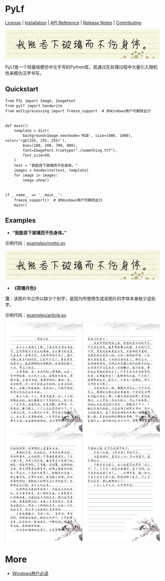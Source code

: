 # PyLf
[License](LICENSE) |
[Installation](docs/Installation.md) |
[API Reference](docs/API-Reference.md) |
[Release Notes](NEWS.md) |
[Contributing](docs/CONTRIBUTING.md)

![](examples/out/motto.png)

PyLf是一个轻量级模仿中文手写的Python库，其通过在处理过程中大量引入随机性来模仿汉字书写。

## Quickstart

    from PIL import Image, ImageFont
    from pylf import handwrite
    from multiprocessing import freeze_support  # 非Windows用户可删除此行
    
    
    def main():
        template = dict(
            background=Image.new(mode='RGB', size=(800, 1000), color='rgb(255, 255, 255)'),
            box=(100, 200, 700, 800),
            font=ImageFont.truetype("./something.ttf"),
            font_size=50,
        )
        text = "我能吞下玻璃而不伤身体。"
        images = handwrite(text, template)
        for image in images:
            image.show()
    
    
    if __name__ == '__main__':
        freeze_support()  # 非Windows用户可删除此行
        main()


## Examples

* __“我能吞下玻璃而不伤身体。”__ <br>

示例代码：[examples/motto.py](examples/motto.py)

![](examples/out/motto.png)

* __《荷塘月色》__ <br>

**注**：该图片中之所以缺少个别字，是因为所使用生成该图片的字体本身缺少这些字。

示例代码：[examples/article.py](examples/article.py)

![](examples/out/荷塘月色.png)

# More
* [Windows用户必读](docs/more/Windows用户必读.md)
